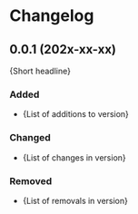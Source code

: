 
# Changelog

## 0.0.1 (202x-xx-xx)
{Short headline}
### Added 
- {List of additions to version}

### Changed
- {List of changes in version}

### Removed
- {List of removals in version}